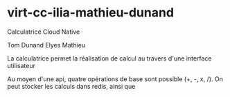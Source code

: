 # virt-cc-ilia-mathieu-dunand

Calculatrice Cloud Native

Tom Dunand
Elyes Mathieu

La calculatrice permet la réalisation de calcul au travers d'une interface utilisateur

Au moyen d'une api, quatre opérations de base sont possible (+, -, x, /).
On peut stocker les calculs dans redis, ainsi que 
